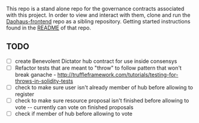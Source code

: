This repo is a stand alone repo for the governance contracts associated with this project.  In order to view and interact with them, clone and run the [Daohaus-frontend](https://github.com/Daohaus/daohaus-frontend) repo as a sibling repository.  Getting started instructions found in the [README](https://github.com/Daohaus/daohaus-frontend) of that repo.


## TODO

- [ ] create Benevolent Dictator hub contract for use inside consensys
- [ ] Refactor tests that are meant to "throw" to follow pattern that won't break ganache - http://truffleframework.com/tutorials/testing-for-throws-in-solidity-tests
- [ ] check to make sure user isn't already member of hub before allowing to register
- [ ] check to make sure resource proposal isn't finished before allowing to vote -- currently can vote on finished proposals
- [ ] check if member of hub before allowing to vote
